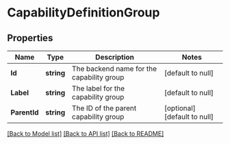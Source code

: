 # CapabilityDefinitionGroup

## Properties
Name | Type | Description | Notes
------------ | ------------- | ------------- | -------------
**Id** | **string** | The backend name for the capability group | [default to null]
**Label** | **string** | The label for the capability group | [default to null]
**ParentId** | **string** | The ID of the parent capability group | [optional] [default to null]

[[Back to Model list]](../README.md#documentation-for-models) [[Back to API list]](../README.md#documentation-for-api-endpoints) [[Back to README]](../README.md)

